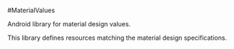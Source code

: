#MaterialValues

Android library for material design values.

This library defines resources matching the material design specifications.

